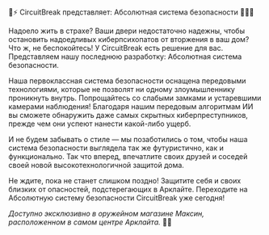 🔋⚡️ CircuitBreak представляет: Абсолютная система безопасности 🕵️‍♂️🔥

Надоело жить в страхе? Ваши двери недостаточно надежны, чтобы остановить надоедливых киберпсихопатов от вторжения в ваш дом? Что ж, не беспокойтесь! У CircuitBreak есть решение для вас. Представляем нашу последнюю разработку: Абсолютная система безопасности.

Наша первоклассная система безопасности оснащена передовыми технологиями, которые не позволят ни одному злоумышленнику проникнуть внутрь. Попрощайтесь со слабыми замками и устаревшими камерами наблюдения! Благодаря нашим передовым алгоритмам ИИ вы сможете обнаружить даже самых скрытных киберпреступников, прежде чем они успеют нанести какой-либо ущерб.

И не будем забывать о стиле — мы позаботились о том, чтобы наша система безопасности выглядела так же футуристично, как и функционально. Так что вперед, впечатлите своих друзей и соседей своей новой высокотехнологичной защитой дома.

Не ждите, пока не станет слишком поздно! Защитите себя и своих близких от опасностей, подстерегающих в Арклайте. Переходите на Абсолютную систему безопасности CircuitBreak уже сегодня!

_Доступно эксклюзивно в оружейном магазине Максин, расположенном в самом центре Арклайта._ 🌆🔫
